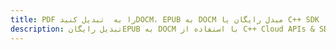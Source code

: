---title: PDF را به  تبدیل کنیدDOCM، EPUB به DOCM مبدل رایگان یا C++ SDKdescription: تبدیل رایگانEPUB به DOCM با استفاده از C++ Cloud APIs & SDK همچنین اسناد PDF را در Cloud ایجاد، ویرایش و رندر کنید.---